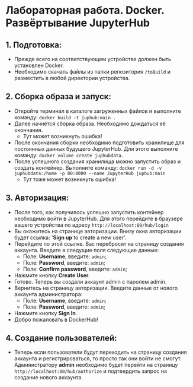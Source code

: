 # Лабораторная работа. Docker. Развёртывание JupyterHub
## 1. Подготовка:
* Прежде всего на соответствующем устройстве должен быть установлен Docker.
* Необходимо скачать файлы из папки репозитория ```/toBuild``` и разместить в любой директории устройства.
## 2. Сборка образа и запуск:
* Откройте терминал в каталоге загруженных файлов и выполните команду:
```docker build -t juphub:main .```
* Далее начнётся сборка образа. Необходимо дождаться её окончания.
  * Тут может возникнуть ошибка!
* После окончания сборки необходимо подготовить хранилище для постоянных данных будущего JupyterHub. Для этого выполните команду: ```docker volume create juphubdata```.
* После успешного создания хранилища можно запустить образ и создать контейнер. Выполните команду: ```docker run -d -v juphubdata:/home -p 80:8000 --name JupyterHub juphub:main```
  * Тут тоже может возникнуть ошибка!
## 3. Авторизация:
* После того, как получилось успешно запустить контейнер необходимо войти в JupyterHub. Для этого перейдите в браузере вашего устройства по адресу ```http://localhost:80/hub/login```
* Вы окажитесь на странице авторизации. Внизу окна авторизации будет ссылка: '__Sign up__ to create a new user'.
* Перейдите по этой ссылке. Вас перебросит на страницу создания аккаунта. Введите в следущие поля следующие данные:
  * Поле: __Username__, введите: ```admin```;
  * Поле: __Password__, введите: ```admin```;
  * Поле: __Confirm password__, введите: ```admin```;
* Нажмите кнопку __Create User__.
* Готово. Теперь вы создали аккаунт admin с паролем admin.
* Вернитесь на страницу авторизации. Введите данные от нового аккаунта администратора:
  * Поле: __Username__, введите: ```admin```;
  * Поле: __Password__, введите: ```admin```;
* Нажмите кнопку __Sign In__.
* Добро пожаловать в DockerHub!
## 4. Создание пользователей:
* Теперь если пользователи будут переходить на страницу создания аккаунта и регистрироваться, то просто так они войти не смогут. Администратору __admin__ необходимо будет перейти на страницу ```http://localhost:80/hub/authorize``` и подтвердить запрос на создание нового аккаунта.
